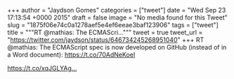
+++
author = "Jaydson Gomes"
categories = ["tweet"]
date = "Wed Sep 23 17:13:54 +0000 2015"
draft = false
image = "No media found for this Tweet"
slug = "1875f06e74c0a1278aef5e4ef6eeae3baf123906"
tags = ["tweet"]
title = """RT @mathias: The ECMAScri..."""
tweet = true
tweet_url = "https://twitter.com/jaydson/status/646734245268951040"
+++
RT @mathias: The ECMAScript spec is now developed on GitHub (instead of in a Word document): https://t.co/70AdNeKoeI

https://t.co/xqJGLYAg…
